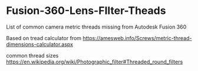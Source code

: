 # Fusion-360-Lens-FIlter-Theads
List of common camera metric threads missing from Autodesk Fusion 360

Based on tread calculator from https://amesweb.info/Screws/metric-thread-dimensions-calculator.aspx

common thread sizes https://en.wikipedia.org/wiki/Photographic_filter#Threaded_round_filters
